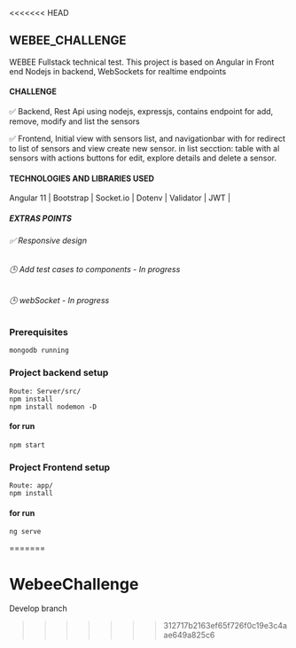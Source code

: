 <<<<<<< HEAD
## WEBEE_CHALLENGE

WEBEE Fullstack technical test. This project is based on Angular in Front end Nodejs in backend, WebSockets for realtime endpoints

#### CHALLENGE
✅ Backend, Rest Api using nodejs, expressjs, contains endpoint for add, remove, modify and list the sensors


✅ Frontend, Initial view with sensors list, and navigationbar with for redirect to list of sensors and view create new sensor.
in list secction: table with al sensors with actions buttons for edit, explore details and delete a sensor.


#### TECHNOLOGIES AND LIBRARIES USED

Angular 11 | Bootstrap | Socket.io | Dotenv | Validator | JWT |

##### EXTRAS POINTS
###### ✅ Responsive design
###### 🕒 Add test cases to components - In progress
###### 🕒 webSocket - In progress

### Prerequisites
```
mongodb running
```

### Project backend setup
```
Route: Server/src/
npm install
npm install nodemon -D
```

#### for run
```
npm start
```

### Project Frontend setup
```
Route: app/
npm install
```

#### for run
```
ng serve
```

=======
# WebeeChallenge
Develop branch
>>>>>>> 312717b2163ef65f726f0c19e3c4aae649a825c6
